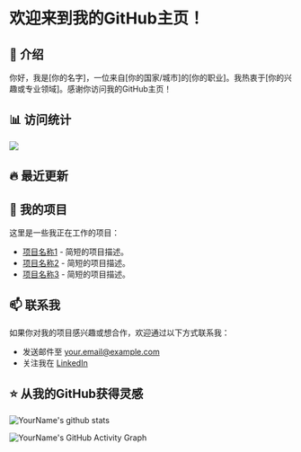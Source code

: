 # 欢迎来到我的GitHub主页！

## 👋 介绍

你好，我是[你的名字]，一位来自[你的国家/城市]的[你的职业]。我热衷于[你的兴趣或专业领域]。感谢你访问我的GitHub主页！

## 📊 访问统计

![](https://visitor-badge.glitch.me/badge?page_id=hcheng1005)

## 🔥 最近更新

<!--START_SECTION:activity-->
<!--END_SECTION:activity-->

## 🚀 我的项目

这里是一些我正在工作的项目：

- [项目名称1](链接到项目) - 简短的项目描述。
- [项目名称2](链接到项目) - 简短的项目描述。
- [项目名称3](链接到项目) - 简短的项目描述。

## 📫 联系我

如果你对我的项目感兴趣或想合作，欢迎通过以下方式联系我：

- 发送邮件至 [your.email@example.com](mailto:your.email@example.com)
- 关注我在 [LinkedIn](链接到你的LinkedIn)

## ⭐ 从我的GitHub获得灵感

<!-- 这里可以使用动态生成的GitHub统计信息 -->

![YourName's github stats](https://github-readme-stats.vercel.app/api?username=hcheng1005&show_icons=true&theme=radical)

<!-- 这是一个动态生成的贡献图 -->

![YourName's GitHub Activity Graph](https://activity-graph.herokuapp.com/graph?username=hcheng1005&theme=xcode)

